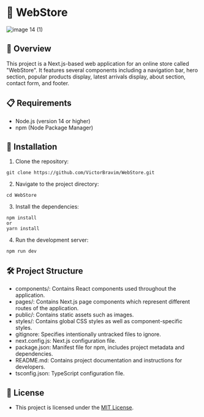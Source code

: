 # 👟 WebStore

![image 14 (1)](https://github.com/VictorBravim/WebStore/assets/122113588/cbfc2ad3-1b96-49bc-bb3f-2d1303820264)


## 🚀 Overview

This project is a Next.js-based web application for an online store called "WebStore". It features several components including a navigation bar, hero section, popular products display, latest arrivals display, about section, contact form, and footer.

## 📋 Requirements

- Node.js (version 14 or higher)
- npm (Node Package Manager)

## 🔧 Installation

1. Clone the repository:

```
git clone https://github.com/VictorBravim/WebStore.git
```

2. Navigate to the project directory:

```
cd WebStore
```

3. Install the dependencies:

```
npm install
or
yarn install
```

4. Run the development server:

```
npm run dev
```

## 🛠️ Project Structure

- components/: Contains React components used throughout the application.
- pages/: Contains Next.js page components which represent different routes of the application.
- public/: Contains static assets such as images.
- styles/: Contains global CSS styles as well as component-specific styles.
- gitignore: Specifies intentionally untracked files to ignore.
- next.config.js: Next.js configuration file.
- package.json: Manifest file for npm, includes project metadata and dependencies.
- README.md: Contains project documentation and instructions for developers.
- tsconfig.json: TypeScript configuration file.

## 📄 License

- This project is licensed under the [MIT License](LICENSE).

